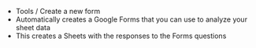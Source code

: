 - Tools / Create a new form
- Automatically creates a Google Forms that you can use to analyze your sheet data
- This creates a Sheets with the responses to the Forms questions